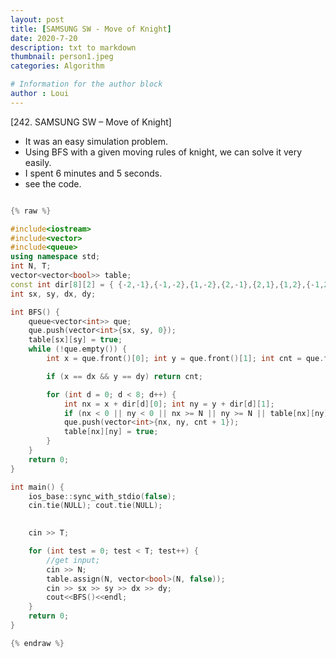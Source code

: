 ```yaml
---
layout: post
title: [SAMSUNG SW - Move of Knight]
date: 2020-7-20
description: txt to markdown
thumbnail: person1.jpeg
categories: Algorithm

# Information for the author block
author : Loui
---
```


﻿[242. SAMSUNG SW – Move of Knight]
- It was an easy simulation problem.
- Using BFS with a given moving rules of knight, we can solve it very easily.
- I spent 6 minutes and 5 seconds.
- see the code.

```cpp

{% raw %}

#include<iostream>
#include<vector>
#include<queue>
using namespace std;
int N, T;
vector<vector<bool>> table;
const int dir[8][2] = { {-2,-1},{-1,-2},{1,-2},{2,-1},{2,1},{1,2},{-1,2},{-2,1} };
int sx, sy, dx, dy;

int BFS() {
	queue<vector<int>> que;
	que.push(vector<int>{sx, sy, 0});
	table[sx][sy] = true;
	while (!que.empty()) {
		int x = que.front()[0]; int y = que.front()[1]; int cnt = que.front()[2]; que.pop();

		if (x == dx && y == dy) return cnt;

		for (int d = 0; d < 8; d++) {
			int nx = x + dir[d][0]; int ny = y + dir[d][1];
			if (nx < 0 || ny < 0 || nx >= N || ny >= N || table[nx][ny] == true) continue;
			que.push(vector<int>{nx, ny, cnt + 1});
			table[nx][ny] = true;
		}
	}
	return 0;
}

int main() {
	ios_base::sync_with_stdio(false);
	cin.tie(NULL); cout.tie(NULL);

	
	cin >> T;

	for (int test = 0; test < T; test++) {
		//get input;
		cin >> N;
		table.assign(N, vector<bool>(N, false));
		cin >> sx >> sy >> dx >> dy;
		cout<<BFS()<<endl;
	}
	return 0;
}

{% endraw %}
```

